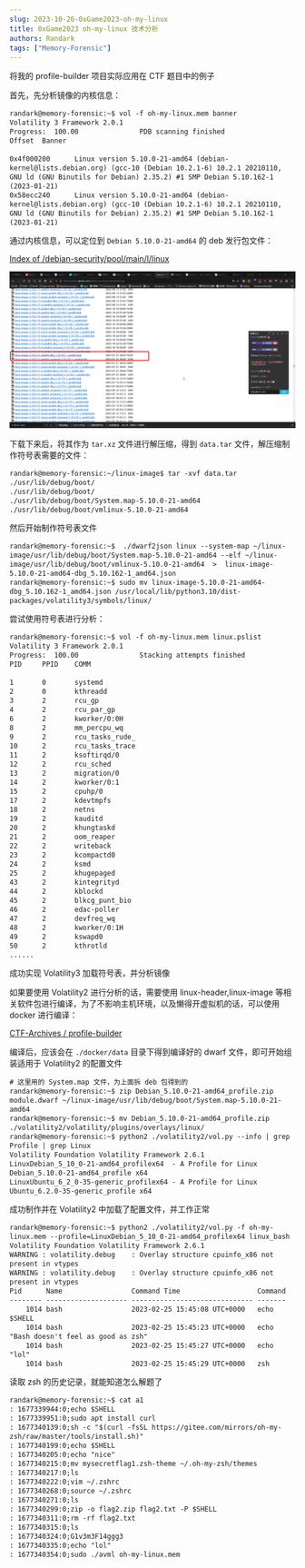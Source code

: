 ```yaml
---
slug: 2023-10-26-0xGame2023-oh-my-linux
title: 0xGame2023 oh-my-linux 技术分析
authors: Randark
tags: ["Memory-Forensic"]
---
```


将我的 profile-builder 项目实际应用在 CTF 题目中的例子

<!-- truncate -->

首先，先分析镜像的内核信息：

```shell
randark@memory-forensic:~$ vol -f oh-my-linux.mem banner
Volatility 3 Framework 2.0.1
Progress:  100.00               PDB scanning finished
Offset  Banner

0x4f000200      Linux version 5.10.0-21-amd64 (debian-kernel@lists.debian.org) (gcc-10 (Debian 10.2.1-6) 10.2.1 20210110, GNU ld (GNU Binutils for Debian) 2.35.2) #1 SMP Debian 5.10.162-1 (2023-01-21)
0x58ecc240      Linux version 5.10.0-21-amd64 (debian-kernel@lists.debian.org) (gcc-10 (Debian 10.2.1-6) 10.2.1 20210110, GNU ld (GNU Binutils for Debian) 2.35.2) #1 SMP Debian 5.10.162-1 (2023-01-21)
```

通过内核信息，可以定位到 `Debian 5.10.0-21-amd64` 的 deb 发行包文件：

[Index of /debian-security/pool/main/l/linux](https://debian.sipwise.com/debian-security/pool/main/l/linux/)

![linux-image-5.10.0-21-amd64-dbg\_5.10.162-1\_amd64.deb](img/image_20231022-192239.png)

下载下来后，将其作为 `tar.xz` 文件进行解压缩，得到 `data.tar` 文件，解压缩制作符号表需要的文件：

```shell
randark@memory-forensic:~/linux-image$ tar -xvf data.tar ./usr/lib/debug/boot/
./usr/lib/debug/boot/
./usr/lib/debug/boot/System.map-5.10.0-21-amd64
./usr/lib/debug/boot/vmlinux-5.10.0-21-amd64
```

然后开始制作符号表文件

```shell
randark@memory-forensic:~$  ./dwarf2json linux --system-map ~/linux-image/usr/lib/debug/boot/System.map-5.10.0-21-amd64 --elf ~/linux-image/usr/lib/debug/boot/vmlinux-5.10.0-21-amd64  >  linux-image-5.10.0-21-amd64-dbg_5.10.162-1_amd64.json
randark@memory-forensic:~$ sudo mv linux-image-5.10.0-21-amd64-dbg_5.10.162-1_amd64.json /usr/local/lib/python3.10/dist-packages/volatility3/symbols/linux/
```

尝试使用符号表进行分析：

```shell
randark@memory-forensic:~$ vol -f oh-my-linux.mem linux.pslist
Volatility 3 Framework 2.0.1
Progress:  100.00               Stacking attempts finished
PID     PPID    COMM

1       0       systemd
2       0       kthreadd
3       2       rcu_gp
4       2       rcu_par_gp
6       2       kworker/0:0H
8       2       mm_percpu_wq
9       2       rcu_tasks_rude_
10      2       rcu_tasks_trace
11      2       ksoftirqd/0
12      2       rcu_sched
13      2       migration/0
14      2       kworker/0:1
15      2       cpuhp/0
17      2       kdevtmpfs
18      2       netns
19      2       kauditd
20      2       khungtaskd
21      2       oom_reaper
22      2       writeback
23      2       kcompactd0
24      2       ksmd
25      2       khugepaged
43      2       kintegrityd
44      2       kblockd
45      2       blkcg_punt_bio
46      2       edac-poller
47      2       devfreq_wq
48      2       kworker/0:1H
49      2       kswapd0
50      2       kthrotld
......
```

成功实现 Volatility3 加载符号表，并分析镜像

如果要使用 Volatility2 进行分析的话，需要使用 linux-header,linux-image 等相关软件包进行编译，为了不影响主机环境，以及懒得开虚拟机的话，可以使用 docker 进行编译：

[CTF-Archives / profile-builder](https://github.com/CTF-Archives/profile-builder)

编译后，应该会在 `./docker/data` 目录下得到编译好的 dwarf 文件，即可开始组装适用于 Volatility2 的配置文件

```shell
# 这里用的 System.map 文件，为上面拆 deb 包得到的
randark@memory-forensic:~$ zip Debian_5.10.0-21-amd64_profile.zip module.dwarf ~/linux-image/usr/lib/debug/boot/System.map-5.10.0-21-amd64
randark@memory-forensic:~$ mv Debian_5.10.0-21-amd64_profile.zip ./volatility2/volatility/plugins/overlays/linux/
randark@memory-forensic:~$ python2 ./volatility2/vol.py --info | grep Profile | grep Linux
Volatility Foundation Volatility Framework 2.6.1
LinuxDebian_5_10_0-21-amd64_profilex64  - A Profile for Linux Debian_5.10.0-21-amd64_profile x64
LinuxUbuntu_6_2_0-35-generic_profilex64 - A Profile for Linux Ubuntu_6.2.0-35-generic_profile x64
```

成功制作并在 Volatility2 中加载了配置文件，并工作正常

```shell
randark@memory-forensic:~$ python2 ./volatility2/vol.py -f oh-my-linux.mem --profile=LinuxDebian_5_10_0-21-amd64_profilex64 linux_bash
Volatility Foundation Volatility Framework 2.6.1
WARNING : volatility.debug    : Overlay structure cpuinfo_x86 not present in vtypes
WARNING : volatility.debug    : Overlay structure cpuinfo_x86 not present in vtypes
Pid      Name                 Command Time                   Command
-------- -------------------- ------------------------------ -------
    1014 bash                 2023-02-25 15:45:08 UTC+0000   echo $SHELL
    1014 bash                 2023-02-25 15:45:23 UTC+0000   echo "Bash doesn't feel as good as zsh"
    1014 bash                 2023-02-25 15:45:27 UTC+0000   echo "lol"
    1014 bash                 2023-02-25 15:45:29 UTC+0000   zsh
```

读取 zsh 的历史记录，就能知道怎么解题了

```shell
randark@memory-forensic:~$ cat a1
: 1677339944:0;echo $SHELL
: 1677339951:0;sudo apt install curl
: 1677340139:0;sh -c "$(curl -fsSL https://gitee.com/mirrors/oh-my-zsh/raw/master/tools/install.sh)"
: 1677340199:0;echo $SHELL
: 1677340205:0;echo "nice"
: 1677340215:0;mv mysecretflag1.zsh-theme ~/.oh-my-zsh/themes
: 1677340217:0;ls
: 1677340222:0;vim ~/.zshrc
: 1677340268:0;source ~/.zshrc
: 1677340271:0;ls
: 1677340299:0;zip -o flag2.zip flag2.txt -P $SHELL
: 1677340311:0;rm -rf flag2.txt
: 1677340315:0;ls
: 1677340324:0;G1v3m3F14ggg3
: 1677340335:0;echo "lol"
: 1677340354:0;sudo ./avml oh-my-linux.mem
```

